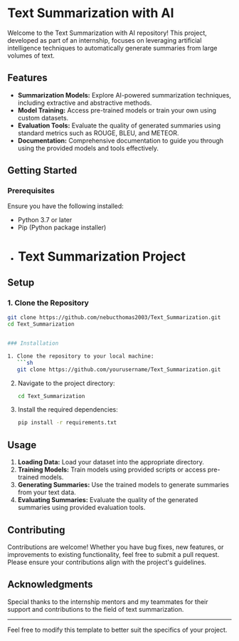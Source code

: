 
# Text Summarization with AI

Welcome to the Text Summarization with AI repository! This project, developed as part of an internship, focuses on leveraging artificial intelligence techniques to automatically generate summaries from large volumes of text.

## Features

- **Summarization Models:** Explore AI-powered summarization techniques, including extractive and abstractive methods.
- **Model Training:** Access pre-trained models or train your own using custom datasets.
- **Evaluation Tools:** Evaluate the quality of generated summaries using standard metrics such as ROUGE, BLEU, and METEOR.
- **Documentation:** Comprehensive documentation to guide you through using the provided models and tools effectively.

## Getting Started

### Prerequisites

Ensure you have the following installed:
- Python 3.7 or later
- Pip (Python package installer)
- # Text Summarization Project


## Setup

### 1. Clone the Repository

```sh
git clone https://github.com/nebucthomas2003/Text_Summarization.git
cd Text_Summarization


### Installation

1. Clone the repository to your local machine:
   ```sh
   git clone https://github.com/yourusername/Text_Summarization.git
   ```
2. Navigate to the project directory:
   ```sh
   cd Text_Summarization
   ```
3. Install the required dependencies:
   ```sh
   pip install -r requirements.txt
   ```

## Usage

1. **Loading Data:** Load your dataset into the appropriate directory.
2. **Training Models:** Train models using provided scripts or access pre-trained models.
3. **Generating Summaries:** Use the trained models to generate summaries from your text data.
4. **Evaluating Summaries:** Evaluate the quality of the generated summaries using provided evaluation tools.

## Contributing

Contributions are welcome! Whether you have bug fixes, new features, or improvements to existing functionality, feel free to submit a pull request. Please ensure your contributions align with the project's guidelines.

## Acknowledgments

Special thanks to the internship mentors and my teammates for their support and contributions to the field of text summarization.

---

Feel free to modify this template to better suit the specifics of your project.
